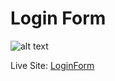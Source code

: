# Login Form

![alt text](https://user-images.githubusercontent.com/98126723/195423669-32d8c8be-5793-4295-a595-37d6900f7528.png)

Live Site: [LoginForm](https://loginformexample.netlify.app)

